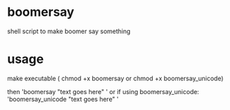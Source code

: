 # boomersay
shell script to make boomer say something
# usage
make executable ( chmod +x boomersay or chmod +x boomersay_unicode)

then 'boomersay "text goes here" ' or if using boomersay_unicode: 'boomersay_unicode "text goes here" '
